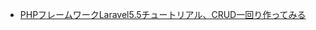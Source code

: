 * [PHPフレームワークLaravel5.5チュートリアル、CRUD一回り作ってみる](https://www.inet-solutions.jp/technology/laravel-tutorial/#U)